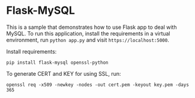 # Flask-MySQL

This is a sample that demonstrates how to use Flask app to deal with MySQL. To run this application, install the requirements in a virtual environment, run `python app.py` and visit `https://localhost:5000`.

Install requirements:

    pip install flask-mysql openssl-python 

To generate CERT and KEY for using SSL, run:

    openssl req -x509 -newkey -nodes -out cert.pem -keyout key.pem -days 365
